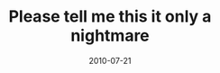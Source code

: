 ---
layout: base.njk
title : 'Please tell me this it only a nightmare' 
view_title : 'Please tell me this it only a nightmare' 
year : '2010' 
date : '2010-07-21' 
img_file : '/drawing/pleasetellmethisisonlyanightmare.png' 
html_file : 'pleasetellmethisisonlyanightmare' 
next_html : 'iwanttoliveuntilidie.html' 
year_order : '105' 
permalink : "title/{{html_file}}.html"
---